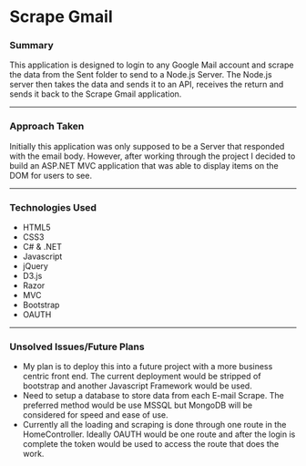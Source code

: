# Scrape Gmail

### Summary

This application is designed to login to any Google Mail account and scrape the data from the Sent folder to send to a Node.js Server.  The Node.js server then takes the data and sends it to an API, receives the return and sends it back to the Scrape Gmail application.

------

### Approach Taken

Initially this application was only supposed to be a Server that responded with the email body.  However, after working through the project I decided to build an ASP.NET MVC application that was able to display items on the DOM for users to see.

------

### Technologies Used

- HTML5
- CSS3
- C# & .NET
- Javascript
- jQuery
- D3.js
- Razor
- MVC
- Bootstrap
- OAUTH

------

### Unsolved Issues/Future Plans

- My plan is to deploy this into a future project with a more business centric front end.  The current deployment would be stripped of bootstrap and another Javascript Framework would be used.
- Need to setup a database to store data from each E-mail Scrape.  The preferred method would be use MSSQL but MongoDB will be considered for speed and ease of use.
- Currently all the loading and scraping is done through one route in the HomeController.  Ideally OAUTH would be one route and after the login is complete the token would be used to access the route that does the work.

